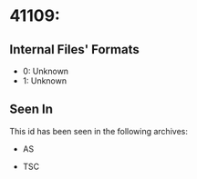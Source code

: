 # 41109: 

## Internal Files' Formats
- 0: Unknown
- 1: Unknown

## Seen In

This id has been seen in the following archives:  

- AS  

- TSC  
